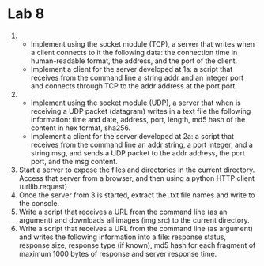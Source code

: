 # Lab 8

1.  
	- Implement using the socket module (TCP), a server that writes when a client connects to it the following data: the connection time in human-readable format, the address, and the port of the client.
	- Implement a client for the server developed at 1a: a script that receives from the command line a string addr and an integer port and connects through TCP to the addr address at the port port.
2.  
	- Implement using the socket module (UDP), a server that when is receiving a UDP packet (datagram) writes in a text file the following information: time and date, address, port, length, md5 hash of the content in hex format, sha256.
	- Implement a client for the server developed at 2a: a script that receives from the command line an addr string, a port integer, and a string msg, and sends a UDP packet to the addr address, the port port, and the msg content.
3. Start a server to expose the files and directories in the current directory. Access that server from a browser, and then using a python HTTP client (urllib.request)
4. Once the server from 3 is started, extract the .txt file names and write to the console.
5. Write a script that receives a URL from the command line (as an argument) and downloads all images (img src) to the current directory.
6. Write a script that receives a URL from the command line (as argument) and writes the following information into a file: response status, response size, response type (if known), md5 hash for each fragment of maximum 1000 bytes of response and server response time.